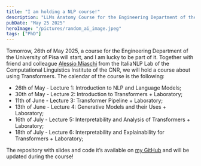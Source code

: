 ```yaml
---
title: "I am holding a NLP course!"
description: "LLMs Anatomy Course for the Engineering Department of the University of Pisa"
pubDate: "May 25 2025"
heroImage: "/pictures/random_ai_image.jpeg"
tags: ["PhD"]
---
```


Tomorrow, 26th of May 2025, a course for the Engineering Department of the University of Pisa will start, and I am lucky to be part of it. Together with friend and colleague [Alessio Miaschi](https://alemiaschi.github.io/) from the ItaliaNLP Lab of the Computational Linguistics Institute of the CNR, we will hold a course about using Transformers. The calendar of the course is the following:
- 26th of May - Lecture 1: Introduction to NLP and Language Models;
- 30th of May - Lecture 2: Introduction to Transformers + Laboratory;
- 11th of June - Lecture 3: Transformer Pipeline + Laboratory;
- 13th of June - Lecture 4: Generative Models and their Uses + Laboratory;
- 16th of July - Lecture 5: Interpretability and Analysis of Transformers + Laboratory;
- 18th of July - Lecture 6: Interpretability and Explainability for Transformers + Laboratory;

The repository with slides and code it’s available on [my GitHub](https://github.com/michelepapucci/llms-anatomy-course) and will be updated during the course!